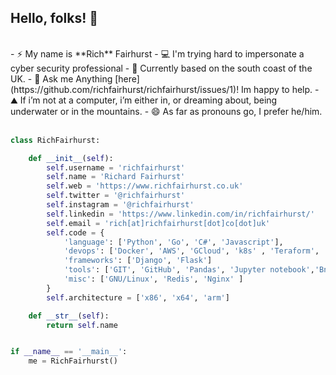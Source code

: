 
## Hello, folks! 👋 

<br/>
- ⚡ My name is **Rich** Fairhurst
- 💻 I'm trying hard to impersonate a cyber security professional
- 👯 Currently based on the south coast of the UK.
- 💬 Ask me Anything [here](https://github.com/richfairhurst/richfairhurst/issues/1)! Im happy to help.
- ⛰ If i’m not at a computer, i’m either in, or dreaming about, being underwater or in the mountains.
- 😄 As far as pronouns go, I prefer he/him.

<br/>
<br/>

<p align="center">

```python
class RichFairhurst:

    def __init__(self):
        self.username = 'richfairhurst'
        self.name = 'Richard Fairhurst'
        self.web = 'https://www.richfairhurst.co.uk'
        self.twitter = '@richfairhurst'
        self.instagram = '@richfairhurst'
        self.linkedin = 'https://www.linkedin.com/in/richfairhurst/'
        self.email = 'rich[at]richfairhurst[dot]co[dot]uk'
        self.code = {
            'language': ['Python', 'Go', 'C#', 'Javascript'],
            'devops': ['Docker', 'AWS', 'GCloud', 'k8s' , 'Teraform', 'Ansible','GitHub Actions'],
            'frameworks': ['Django', 'Flask']
            'tools': ['GIT', 'GitHub', 'Pandas', 'Jupyter notebook','Bninja', 'IDA Pro', 'Pycharm', 'Frida'],
            'misc': ['GNU/Linux', 'Redis', 'Nginx' ]
        }
        self.architecture = ['x86', 'x64', 'arm']

    def __str__(self):
        return self.name


if __name__ == '__main__':
    me = RichFairhurst()


```
    
</p>



